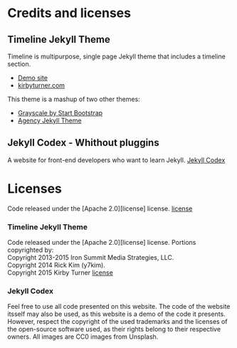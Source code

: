 # Credits and licenses

## Timeline Jekyll Theme

Timeline is multipurpose, single page Jekyll theme that includes a timeline section. 

- [Demo site](http://kirbyt.github.io/timeline-jekyll-theme)
- [kirbyturner.com](http://www.kirbyturner.com)

This theme is a mashup of two other themes:  
- [Grayscale by Start Bootstrap](https://github.com/IronSummitMedia/startbootstrap-grayscale)
- [Agency Jekyll Theme](https://github.com/y7kim/agency-jekyll-theme)  
  
## Jekyll Codex - Whithout pluggins

A website for front-end developers who want to learn Jekyll. [Jekyll Codex](https://jekyllcodex.org)

# Licenses

Code released under the [Apache 2.0][license] license.
[license](https://github.com/sylvaindeschenes/sylvaindeschenes.github.io/LICENSE)

### Timeline Jekyll Theme
Code released under the [Apache 2.0][license] license.
Portions copyrighted by:  
Copyright 2013-2015 Iron Summit Media Strategies, LLC.  
Copyright 2014 Rick Kim (y7kim).  
Copyright 2015 Kirby Turner
[license](https://github.com/kirbyt/timeline-jekyll-theme/blob/master/LICENSE)  
  
### Jekyll Codex  
Feel free to use all code presented on this website. The code of the website itsself may also be used, as this website is a demo of the code it presents. However, respect the copyright of the used trademarks and the licenses of the open-source software used, as their rights belong to their respective owners. All images are CC0 images from Unsplash.